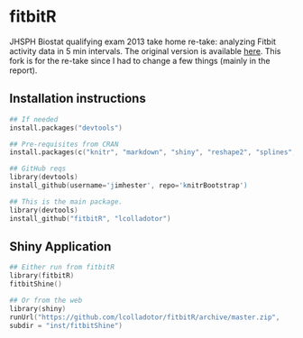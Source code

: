 fitbitR
=======

JHSPH Biostat qualifying exam 2013 take home re-take: analyzing Fitbit activity data in 5 min intervals. The original version is available [here](https://github.com/russojhsph/fitbitR). This fork is for the re-take since I had to change a few things (mainly in the report).


## Installation instructions

```S
## If needed
install.packages("devtools")

## Pre-requisites from CRAN
install.packages(c("knitr", "markdown", "shiny", "reshape2", "splines", "xts", "randomForest", "cvTools", "car", "plyr", "forecast", "mgcv", "gridExtra", "xtable", "ggplot2"))

## GitHub reqs
library(devtools)
install_github(username='jimhester', repo='knitrBootstrap')

## This is the main package.
library(devtools)
install_github("fitbitR", "lcolladotor")
```


## Shiny Application


```S
## Either run from fitbitR
library(fitbitR)
fitbitShine()

## Or from the web
library(shiny)
runUrl("https://github.com/lcolladotor/fitbitR/archive/master.zip",
subdir = "inst/fitbitShine")
```
